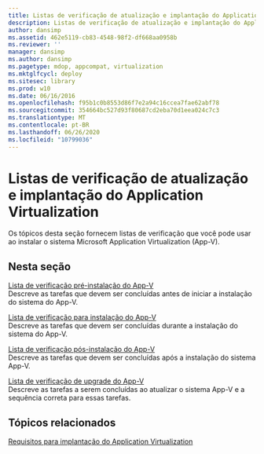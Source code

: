 ```yaml
---
title: Listas de verificação de atualização e implantação do Application Virtualization
description: Listas de verificação de atualização e implantação do Application Virtualization
author: dansimp
ms.assetid: 462e5119-cb83-4548-98f2-df668aa0958b
ms.reviewer: ''
manager: dansimp
ms.author: dansimp
ms.pagetype: mdop, appcompat, virtualization
ms.mktglfcycl: deploy
ms.sitesec: library
ms.prod: w10
ms.date: 06/16/2016
ms.openlocfilehash: f95b1c0b8553d86f7e2a94c16ccea7fae62abf78
ms.sourcegitcommit: 354664bc527d93f80687cd2eba70d1eea024c7c3
ms.translationtype: MT
ms.contentlocale: pt-BR
ms.lasthandoff: 06/26/2020
ms.locfileid: "10799036"
---
```

# Listas de verificação de atualização e implantação do Application Virtualization


Os tópicos desta seção fornecem listas de verificação que você pode usar ao instalar o sistema Microsoft Application Virtualization (App-V).

## Nesta seção


<a href="" id="app-v-pre-installation-checklist"></a>[Lista de verificação pré-instalação do App-V](app-v-pre-installation-checklist.md)  
Descreve as tarefas que devem ser concluídas antes de iniciar a instalação do sistema do App-V.

<a href="" id="app-v-installation-checklist"></a>[Lista de verificação para instalação do App-V](app-v-installation-checklist.md)  
Descreve as tarefas que devem ser concluídas durante a instalação do sistema do App-V.

<a href="" id="app-v-postinstallation-checklist"></a>[Lista de verificação pós-instalação do App-V](app-v-postinstallation-checklist.md)  
Descreve as tarefas que devem ser concluídas após a instalação do sistema App-V.

<a href="" id="app-v-upgrade-checklist"></a>[Lista de verificação de upgrade do App-V](app-v-upgrade-checklist.md)  
Descreve as tarefas a serem concluídas ao atualizar o sistema App-V e a sequência correta para essas tarefas.

## Tópicos relacionados


[Requisitos para implantação do Application Virtualization](application-virtualization-deployment-requirements.md)

 

 





